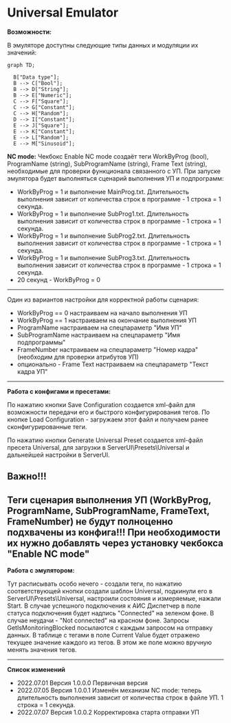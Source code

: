 # Universal Emulator

**Возможности:**

В эмуляторе доступны следующие типы данных и модуляции их значений:



```mermaid
graph TD;

  B["Data type"];
  B --> C["Bool"];
  B --> D["String"];
  B --> E["Numeric"];
  C --> F["Square"];
  C --> G["Constant"];
  C --> H["Random"];
  D --> I["Constant"];
  E --> J["Square"];
  E --> K["Constant"];
  E --> L["Random"];
  E --> M["Sinusoid"];
```


**NC mode:**
Чекбокс Enable NC mode создаёт теги WorkByProg (bool), ProgramName (string), SubProgramName (string), Frame Text (string), необходимые для проверки функционала связанного с УП. При запуске эмулятора будет выполняться сценарий выполнения УП и подпрограмм:

- WorkByProg = 1 и выполнение MainProg.txt. Длительность выполнения зависит от количества строк в программе - 1 строка = 1 секунда.
- WorkByProg = 1 и выполнение  SubProg1.txt. Длительность выполнения зависит от количества строк в программе - 1 строка = 1 секунда.
- WorkByProg = 1 и выполнение  SubProg2.txt. Длительность выполнения зависит от количества строк в программе - 1 строка = 1 секунда.
- WorkByProg = 1 и выполнение  SubProg3.txt. Длительность выполнения зависит от количества строк в программе - 1 строка = 1 секунда.
- 20 секунд - WorkByProg = 0

----

Один из вариантов настройки для корректной работы сценария:

-   WorkByProg == 0 настраиваем на начало выполнения УП
-   WorkByProg == 1 настраиваем на окончание выполнения УП
-   ProgramName настраиваем на спецпараметр "Имя УП"
-   SubProgramName настраиваем на спецпараметр "Имя подпрограммы"
-   FrameNumber настраиваем на спецпараметр "Номер кадра" (необходим для проверки атрибутов УП)
-   опционально - Frame Text настраиваем на спецпараметр "Текст кадра УП"
----
**Работа с конфигами и пресетами:**

По нажатию кнопки Save Configuration создается xml-файл для возможности передачи его и быстрого конфигурирования тегов. По кнопке Load Configuration - загружаем этот файл и получаем ранее сконфигурированные теги.

По нажатию кнопки Generate Universal Preset создается xml-файл пресета Universal, для загрузки в ServerUI\Presets\Universal и дальнейшей настройки в ServerUI.
## Важно!!!
**Теги сценария выполнения УП (WorkByProg, ProgramName, SubProgramName, FrameText, FrameNumber) не будут полноценно подхвачены из конфига!!! При необходимости их нужно добавлять через установку чекбокса "Enable NC mode"**
----
**Работа с эмулятором:**

Тут расписывать особо нечего - создали теги, по нажатию соответствующей кнопки создали шаблон Universal, подкинули его в ServerUI\Presets\Universal, настроили состояния и измеряемые, нажали Start. В случае успешного подключения к АИС Диспетчер в поле статуса подключения будет надпись "Connected" на зеленом фоне. В случае неудачи - "Not connected" на красном фоне. Запросы  GetIsMonitoringBlocked посылаются с каждым запросом на отправку данных. В таблице с тегами в поле Current Value будет отражено текущее значение каждого из тегов. В этом же поле можно вручную менять значения тегов.

----
**Список изменений**

- 2022.07.01	Версия 1.0.0.0	Первичная версия
- 2022.07.05	Версия 1.0.0.1	Изменён механизм NC mode: теперь длительность выполнения зависит от количества строк в файле УП. 1 строка = 1 секунда.
- 2022.07.07	Версия 1.0.0.2	Корректировка старта отправки УП